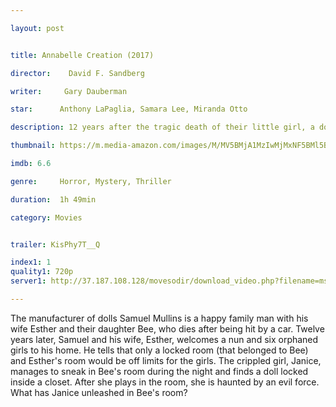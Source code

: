 ```yaml
---

layout: post


title: Annabelle Creation (2017)

director:    David F. Sandberg

writer:     Gary Dauberman

star:      Anthony LaPaglia, Samara Lee, Miranda Otto

description: 12 years after the tragic death of their little girl, a dollmaker and his wife welcome a nun and several girls from a shuttered orphanage into their home, where they soon become the target of the dollmaker's possessed creation, Annabelle.

thumbnail: https://m.media-amazon.com/images/M/MV5BMjA1MzIwMjMxNF5BMl5BanBnXkFtZTgwMDQ3NTc2MjI@._V1_UX182_CR0,0,182,268_AL__QL50.jpg

imdb: 6.6

genre:     Horror, Mystery, Thriller

duration:  1h 49min

category: Movies


trailer: KisPhy7T__Q

index1: 1
quality1: 720p
server1: http://37.187.108.128/movesodir/download_video.php?filename=msmkld/Annabelle-Creation-2017.MP4&name=Annabelle-Creation-2017.MP4

---
```


The manufacturer of dolls Samuel Mullins is a happy family man with his wife Esther and their daughter Bee, who dies after being hit by a car. Twelve years later, Samuel and his wife, Esther, welcomes a nun and six orphaned girls to his home. He tells that only a locked room (that belonged to Bee) and Esther's room would be off limits for the girls. The crippled girl, Janice, manages to sneak in Bee's room during the night and finds a doll locked inside a closet. After she plays in the room, she is haunted by an evil force. What has Janice unleashed in Bee's room?